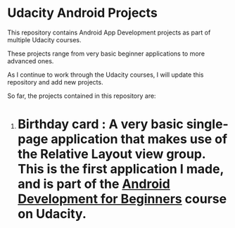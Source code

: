 # Udacity Android Projects

This repository contains Android App Development projects as part of multiple Udacity courses. 

These projects range from very basic beginner applications to more advanced ones. 

As I continue to work through the Udacity courses, I will update this repository and add new projects.

So far, the projects contained in this repository are:

1. # Birthday card : A very basic single-page application that makes use of the Relative Layout view group. This is the first application I made, and is part of the [Android Development for Beginners](https://www.udacity.com/course/android-development-for-beginners--ud837) course on Udacity.